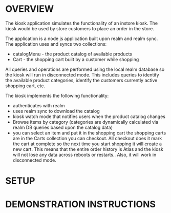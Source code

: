 
# OVERVIEW

The kiosk application simulates the functionality of an instore
kiosk. The kiosk would be used by store customers to place an order
in the store. 

The application is a node js application built upon realm and realm
sync. The application uses and syncs two collections:

 * catalogMenu - the product catalog of available products
 * Cart - the shopping cart built by a customer while shopping

All queries and operations are performed using the local realm
database so the kiosk will run in disconnected mode. This includes
queries to identify the available product categories, identify the
customers currently active shopping cart, etc.

The kiosk implements the following functionality:

* authenticates with realm
* uses realm sync to download the catalog
* kiosk watch mode that notifies users when the product catalog changes
* Browse items by category (categories are dynamically calculated via
realm DB queries based upon the catalog data)
* you can select an item and put it in the shopping cart
the shopping carts are in the Carts collection
you can checkout. All checkout does it mark the cart at complete so the next time you start shopping it will create a new cart.
This means that the entire order history is Atlas and the kiosk will not lose any data across reboots or restarts.. Also, it will work in disconnected mode.

# SETUP




# DEMONSTRATION INSTRUCTIONS
